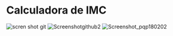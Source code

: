 # Calculadora de IMC
![scren shot git](https://github.com/LucasBenvenhu/MeuPrimeiroApp/assets/154480883/8d6da013-b001-43aa-8a3d-8eb8348d660a)
![Screenshotgithub2](https://github.com/LucasBenvenhu/MeuPrimeiroApp/assets/154480883/c098c57f-1133-49be-981f-546b44858c6b)
![Screenshot_pqp180202](https://github.com/LucasBenvenhu/MeuPrimeiroApp/assets/154480883/82e444a6-2d55-47cf-b5d4-f0617172ac7f)
